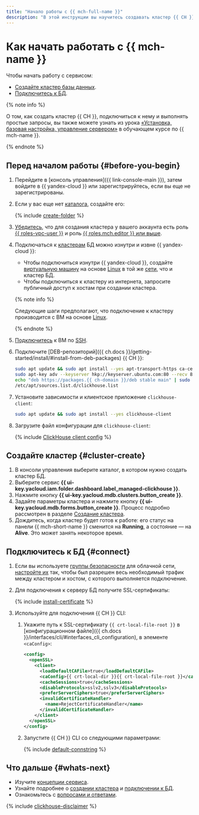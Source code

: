 ```yaml
---
title: "Начало работы с {{ mch-full-name }}"
description: "В этой инструкции вы научитесь создавать кластер {{ CH }} и подключаться к нему."
---
```


# Как начать работать с {{ mch-name }}

Чтобы начать работу с сервисом:
* [Создайте кластер базы данных](#cluster-create).
* [Подключитесь к БД](#connect).


{% note info %}

О том, как создать кластер {{ CH }}, подключиться к нему и выполнять простые запросы, вы также можете узнать из урока [«Установка, базовая настройка, управление сервером»](https://practicum.yandex.ru/introduction/?slug=ycloud-clickhouse&platform=desktop&lang=ru) в обучающем курсе по {{ mch-name }}.

{% endnote %}



## Перед началом работы {#before-you-begin}

1. Перейдите в [консоль управления]({{ link-console-main }}), затем войдите в {{ yandex-cloud }} или зарегистрируйтесь, если вы еще не зарегистрированы.
1. Если у вас еще нет [каталога](../resource-manager/concepts/resources-hierarchy.md#folder), создайте его:

   {% include [create-folder](../_includes/create-folder.md) %}

1. [Убедитесь](../iam/operations/roles/get-assigned-roles.md), что для создания кластера у вашего аккаунта есть роль [{{ roles-vpc-user }}](../vpc/security/index.md#vpc-user) и роль [{{ roles.mch.editor }} или выше](security.md#roles-list).
1. Подключаться к [кластерам](concepts/index.md) БД можно изнутри и извне {{ yandex-cloud }}:
   * Чтобы подключиться изнутри {{ yandex-cloud }}, создайте [виртуальную машину](../compute/concepts/vm.md) на основе [Linux](../compute/quickstart/quick-create-linux.md) в той же [сети](../vpc/concepts/network.md#network), что и кластер БД.
   * Чтобы подключиться к кластеру из интернета, запросите публичный доступ к хостам при создании кластера.

   {% note info %}

   Следующие шаги предполагают, что подключение к кластеру производится с ВМ на основе [Linux](../compute/quickstart/quick-create-linux.md).

   {% endnote %}

1. [Подключитесь](../compute/operations/vm-connect/ssh.md) к ВМ по [SSH](../glossary/ssh-keygen.md).
1. Подключите [DEB-репозиторий]({{ ch.docs }}/getting-started/install/#install-from-deb-packages) {{ CH }}:

   ```bash
   sudo apt update && sudo apt install --yes apt-transport-https ca-certificates dirmngr && \
   sudo apt-key adv --keyserver hkp://keyserver.ubuntu.com:80 --recv 8919F6BD******** && \
   echo "deb https://packages.{{ ch-domain }}/deb stable main" | sudo tee \
   /etc/apt/sources.list.d/clickhouse.list
   ```

1. Установите зависимости и клиентское приложение `clickhouse-client`:

   ```bash
   sudo apt update && sudo apt install --yes clickhouse-client
   ```

1. Загрузите файл конфигурации для `clickhouse-client`:

   {% include [ClickHouse client config](../_includes/mdb/mch/client-config.md) %}


## Создайте кластер {#cluster-create}

1. В консоли управления выберите каталог, в котором нужно создать кластер БД.
1. Выберите сервис **{{ ui-key.yacloud.iam.folder.dashboard.label_managed-clickhouse }}**.
1. Нажмите кнопку **{{ ui-key.yacloud.mdb.clusters.button_create }}**.
1. Задайте параметры кластера и нажмите кнопку **{{ ui-key.yacloud.mdb.forms.button_create }}**. Процесс подробно рассмотрен в разделе [Создание кластера](operations/cluster-create.md).
1. Дождитесь, когда кластер будет готов к работе: его статус на панели {{ mch-short-name }} сменится на **Running**, а состояние — на **Alive**. Это может занять некоторое время.

## Подключитесь к БД {#connect}


1. Если вы используете [группы безопасности](../vpc/concepts/security-groups.md) для облачной сети, [настройте их](operations/connect/index.md#configuring-security-groups) так, чтобы был разрешен весь необходимый трафик между кластером и хостом, с которого выполняется подключение.


1. Для подключения к серверу БД получите SSL-сертификаты:

   {% include [install-certificate](../_includes/mdb/mch/install-certificate.md) %}

1. Используйте для подключения {{ CH }} CLI:
   1. Укажите путь к SSL-сертификату `{{ crt-local-file-root }}` в [конфигурационном файле]({{ ch.docs }}/interfaces/cli/#interfaces_cli_configuration), в элементе `<caConfig>`:

      ```xml
      <config>
        <openSSL>
          <client>
            <loadDefaultCAFile>true</loadDefaultCAFile>
            <caConfig>{{ crt-local-dir }}{{ crt-local-file-root }}</caConfig>
            <cacheSessions>true</cacheSessions>
            <disableProtocols>sslv2,sslv3</disableProtocols>
            <preferServerCiphers>true</preferServerCiphers>
            <invalidCertificateHandler>
              <name>RejectCertificateHandler</name>
            </invalidCertificateHandler>
          </client>
        </openSSL>
      </config>
      ```

   1. Запустите {{ CH }} CLI со следующими параметрами:

      {% include [default-connstring](../_includes/mdb/mch/default-connstring.md) %}

## Что дальше {#whats-next}

* Изучите [концепции сервиса](concepts/index.md).
* Узнайте подробнее о [создании кластера](operations/cluster-create.md) и [подключении к БД](operations/connect/index.md).
* Ознакомьтесь с [вопросами и ответами](qa/general.md).

{% include [clickhouse-disclaimer](../_includes/clickhouse-disclaimer.md) %}